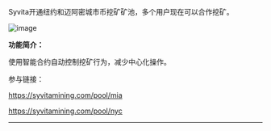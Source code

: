 ﻿

Syvita开通纽约和迈阿密城市币挖矿矿池，多个用户现在可以合作挖矿。

![image](https://miro.medium.com/max/1400/1*o9EzMPsT4Flg9b-aVS44aA.png)

**功能简介：**

使用智能合约自动控制挖矿行为，减少中心化操作。

参与链接：

https://syvitamining.com/pool/mia

https://syvitamining.com/pool/nyc

---

